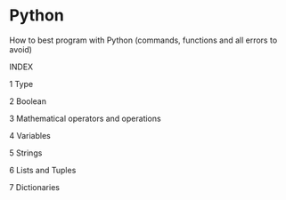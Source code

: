 # Python
How to best program with Python (commands, functions and all errors to avoid)

INDEX

1 Type

2 Boolean

3 Mathematical operators and operations

4 Variables

5 Strings

6 Lists and Tuples

7 Dictionaries
